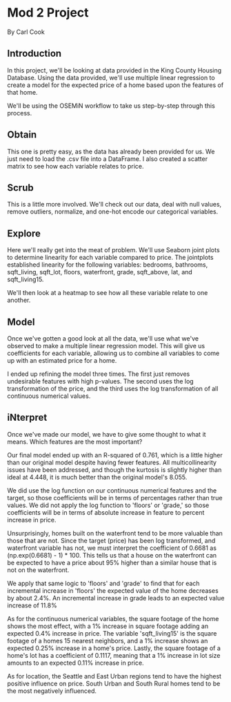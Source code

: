 # Mod 2 Project

By Carl Cook

## Introduction

In this project, we'll be looking at data provided in the King County Housing Database. Using the data provided, we'll use multiple linear regression to create a model for the expected price of a home based upon the features of that home.

We'll be using the OSEMiN workflow to take us step-by-step through this process.

## Obtain

This one is pretty easy, as the data has already been provided for us. We just need to load the .csv file into a DataFrame.
I also created a scatter matrix to see how each variable relates to price.

## Scrub

This is a little more involved. We'll check out our data, deal with null values, remove outliers, normalize, and one-hot encode our categorical variables.

## Explore

Here we'll really get into the meat of problem. We'll use Seaborn joint plots to determine linearity for each variable compared to price. The jointplots established linearity for the following variables: bedrooms, bathrooms, sqft_living, sqft_lot, floors, waterfront, grade, sqft_above, lat, and sqft_living15.

We'll then look at a heatmap to see how all these variable relate to one another.

## Model

Once we've gotten a good look at all the data, we'll use what we've observed to make a multiple linear regression model. This will give us coefficients for each variable, allowing us to combine all variables to come up with an estimated price for a home.

I ended up refining the model three times. The first just removes undesirable features with high p-values. The second uses the log transformation of the price, and the third uses the log transformation of all continuous numerical values.

## iNterpret

Once we've made our model, we have to give some thought to what it means. Which features are the most important?

Our final model ended up with an R-squared of 0.761, which is a little higher than our original model despite having fewer features. All multicollinearity issues have been addressed, and though the kurtosis is slightly higher than ideal at 4.448, it is much better than the original model's 8.055.

We did use the log function on our continuous numerical features and the target, so those coefficients will be in terms of percentages rather than true values. We did not apply the log function to 'floors' or 'grade,' so those coefficients will be in terms of absolute increase in feature to percent increase in price.

Unsurprisingly, homes built on the waterfront tend to be more valuable than those that are not. Since the target (price) has been log transformed, and waterfront variable has not, we must interpret the coefficient of 0.6681 as (np.exp(0.6681) - 1) * 100. This tells us that a house on the waterfront can be expected to have a price about 95% higher than a similar house that is not on the waterfront.

We apply that same logic to 'floors' and 'grade' to find that for each incremental increase in 'floors' the expected value of the home decreases by about 2.4%. An incremental increase in grade leads to an expected value increase of 11.8%

As for the continuous numerical variables, the square footage of the home shows the most effect, with a 1% increase in square footage adding an expected 0.4% increase in price. The variable 'sqft_living15' is the square footage of a homes 15 nearest neighbors, and a 1% increase shows an expected 0.25% increase in a home's price. Lastly, the square footage of a home's lot has a coefficient of 0.1117, meaning that a 1% increase in lot size amounts to an expected 0.11% increase in price. 

As for location, the Seattle and East Urban regions tend to have the highest positive influence on price. South Urban and South Rural homes tend to be the most negatively influenced.
